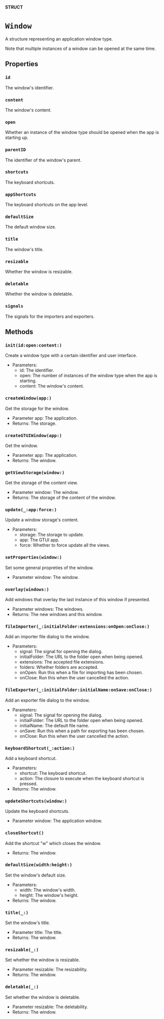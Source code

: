 **STRUCT**

# `Window`

A structure representing an application window type.

Note that multiple instances of a window can be opened at the same time.

## Properties
### `id`

The window's identifier.

### `content`

The window's content.

### `open`

Whether an instance of the window type should be opened when the app is starting up.

### `parentID`

The identifier of the window's parent.

### `shortcuts`

The keyboard shortcuts.

### `appShortcuts`

The keyboard shortcuts on the app level.

### `defaultSize`

The default window size.

### `title`

The window's title.

### `resizable`

Whether the window is resizable.

### `deletable`

Whether the window is deletable.

### `signals`

The signals for the importers and exporters.

## Methods
### `init(id:open:content:)`

Create a window type with a certain identifier and user interface.
- Parameters:
  - id: The identifier.
  - open: The number of instances of the window type when the app is starting.
  - content: The window's content.

### `createWindow(app:)`

Get the storage for the window.
- Parameter app: The application.
- Returns: The storage.

### `createGTUIWindow(app:)`

Get the window.
- Parameter app: The application.
- Returns: The window.

### `getViewStorage(window:)`

Get the storage of the content view.
- Parameter window: The window.
- Returns: The storage of the content of the window.

### `update(_:app:force:)`

Update a window storage's content.
- Parameters:
    - storage: The storage to update.
    - app: The GTUI app.
    - force: Whether to force update all the views.

### `setProperties(window:)`

Set some general propreties of the window.
- Parameter window: The window.

### `overlay(windows:)`

Add windows that overlay the last instance of this window if presented.
- Parameter windows: The windows.
- Returns: The new windows and this window.

### `fileImporter(_:initialFolder:extensions:onOpen:onClose:)`

Add an importer file dialog to the window.
- Parameters:
    - signal: The signal for opening the dialog.
    - initialFolder: The URL to the folder open when being opened.
    - extensions: The accepted file extensions.
    - folders: Whether folders are accepted.
    - onOpen: Run this when a file for importing has been chosen.
    - onClose: Run this when the user cancelled the action.

### `fileExporter(_:initialFolder:initialName:onSave:onClose:)`

Add an exporter file dialog to the window.
- Parameters:
    - signal: The signal for opening the dialog.
    - initialFolder: The URL to the folder open when being opened.
    - initialName: The default file name.
    - onSave: Run this when a path for exporting has been chosen.
    - onClose: Run this when the user cancelled the action.

### `keyboardShortcut(_:action:)`

Add a keyboard shortcut.
- Parameters:
    - shortcut: The keyboard shortcut.
    - action: The closure to execute when the keyboard shortcut is pressed.
- Returns: The window.

### `updateShortcuts(window:)`

Update the keyboard shortcuts.
- Parameter window: The application window.

### `closeShortcut()`

Add the shortcut "<Ctrl>w" which closes the window.
- Returns: The window.

### `defaultSize(width:height:)`

Set the window's default size.
- Parameters:
    - width: The window's width.
    - height: The window's height.
- Returns: The window.

### `title(_:)`

Set the window's title.
- Parameter title: The title.
- Returns: The window.

### `resizable(_:)`

Set whether the window is resizable.
- Parameter resizable: The resizability.
- Returns: The window.

### `deletable(_:)`

Set whether the window is deletable.
- Parameter resizable: The deletability.
- Returns: The window.
